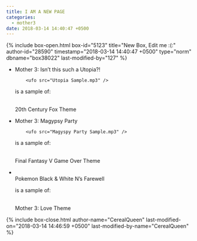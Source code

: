 ```yaml
---
title: I AM A NEW PAGE
categories:
  - mother3
date: 2018-03-14 14:40:47 +0500
---
```

{% include box-open.html box-id="5123" title="New Box, Edit me :(:" author-id="28590" timestamp="2018-03-14 14:40:47 +0500" type="norm" dbname="box38022" last-modified-by="127" %}
<ul class="pics">
	<li>
Mother 3: Isn’t this such a Utopia?!<br />

		<ufo src="Utopia Sample.mp3" />

is a sample of:
<br /><br />

20th Century Fox Theme
<br />
		<ufo src="Fox Sample.mp3" />
	</li>
</ul>



<ul class="pics">
	<li>
Mother 3: Magypsy Party<br />

		<ufo src="Magyspy Party Sample.mp3" />

is a sample of:
<br /><br />

Final Fantasy V Game Over Theme
<br />
		<ufo src="final fantasy Sample.mp3" />
	</li>
</ul>



<ul class="pics">
	<li>
<br />
Pokemon Black & White N’s Farewell
		<ufo src="N's Farwell Sample.mp3" />

is a sample of:
<br /><br />

Mother 3: Love Theme
<br />
		<ufo src="Love Theme Sample.mp3" />
	</li>
</ul>
{% include box-close.html author-name="CerealQueen" last-modified-on="2018-03-14 14:46:59 +0500" last-modified-by-name="CerealQueen" %}
